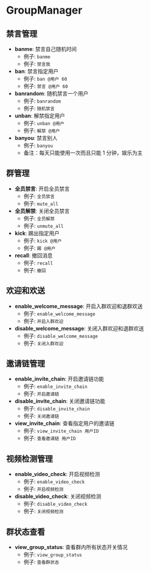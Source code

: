 # GroupManager



## 禁言管理

- **banme**: 禁言自己随机时间
  - 例子: `banme`
  - 例子: `禁言我`
- **ban**: 禁言指定用户
  - 例子: `ban @用户 60`
  - 例子: `禁言 @用户 60`
- **banrandom**: 随机禁言一个用户
  - 例子: `banrandom`
  - 例子: `随机禁言`
- **unban**: 解禁指定用户
  - 例子: `unban @用户`
  - 例子: `解禁 @用户`
- **banyou**: 禁言别人
  - 例子: `banyou`
  - 备注：每天只能使用一次而且只能 1 分钟，娱乐为主

## 群管理

- **全员禁言**: 开启全员禁言
  - 例子: `全员禁言`
  - 例子: `mute_all`
- **全员解禁**: 关闭全员禁言
  - 例子: `全员解禁`
  - 例子: `unmute_all`
- **kick**: 踢出指定用户
  - 例子: `kick @用户`
  - 例子: `踢 @用户`
- **recall**: 撤回消息
  - 例子: `recall`
  - 例子: `撤回`

## 欢迎和欢送

- **enable_welcome_message**: 开启入群欢迎和退群欢送
  - 例子: `enable_welcome_message`
  - 例子: `开启入群欢迎`
- **disable_welcome_message**: 关闭入群欢迎和退群欢送
  - 例子: `disable_welcome_message`
  - 例子: `关闭入群欢迎`

## 邀请链管理

- **enable_invite_chain**: 开启邀请链功能
  - 例子: `enable_invite_chain`
  - 例子: `开启邀请链`
- **disable_invite_chain**: 关闭邀请链功能
  - 例子: `disable_invite_chain`
  - 例子: `关闭邀请链`
- **view_invite_chain**: 查看指定用户的邀请链
  - 例子: `view_invite_chain 用户ID`
  - 例子: `查看邀请链 用户ID`

## 视频检测管理

- **enable_video_check**: 开启视频检测
  - 例子: `enable_video_check`
  - 例子: `开启视频检测`
- **disable_video_check**: 关闭视频检测
  - 例子: `disable_video_check`
  - 例子: `关闭视频检测`

## 群状态查看

- **view_group_status**: 查看群内所有状态开关情况
  - 例子: `view_group_status`
  - 例子: `查看群状态`
